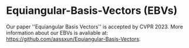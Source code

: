 # Equiangular-Basis-Vectors (EBVs)
Our paper ''Equiangular Basis Vectors''  is accepted by CVPR 2023. More information about our EBVs is avaliable at: https://github.com/aassxun/Equiangular-Basis-Vectors.
